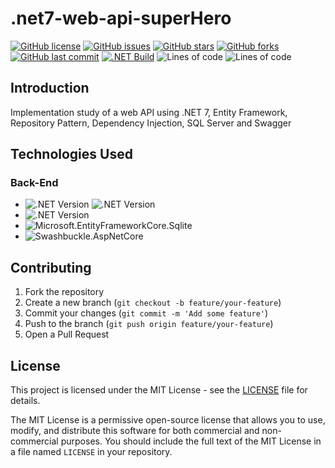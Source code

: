 # .net7-web-api-superHero

[![GitHub license](https://img.shields.io/github/license/ricardocardoso-dev/.net7-web-api-superHero?color=brightgreen)](https://github.com/ricardocardoso-dev/.net7-web-api-superHero/blob/main/LICENSE)
[![GitHub issues](https://img.shields.io/github/issues/ricardocardoso-dev/.net7-web-api-superHero?color=brightgreen)](https://github.com/ricardocardoso-dev/.net7-web-api-superHero/issues)
[![GitHub stars](https://img.shields.io/github/stars/ricardocardoso-dev/.net7-web-api-superHero?color=brightgreen)](https://github.com/ricardocardoso-dev/.net7-web-api-superHero/stargazers)
[![GitHub forks](https://img.shields.io/github/forks/ricardocardoso-dev/.net7-web-api-superHero?color=brightgreen)](https://github.com/ricardocardoso-dev/.net7-web-api-superHero/network)
[![GitHub last commit](https://img.shields.io/github/last-commit/ricardocardoso-dev/.net7-web-api-superHero?color=brightgreen)](https://github.com/ricardocardoso-dev/.net7-web-api-superHero/commits/main)
[![.NET Build](https://github.com/ricardocardoso-dev/.net7-web-api-superHero/actions/workflows/dotnet.yml/badge.svg)](https://github.com/ricardocardoso-dev/.net7-web-api-superHero/actions/workflows/dotnet.yml)
![Lines of code](https://tokei.rs/b1/github/ricardocardoso-dev/.net7-web-api-superHero?category=lines)
![Lines of code](https://tokei.rs/b1/github/ricardocardoso-dev/.net7-web-api-superHero?category=files)

## Introduction
Implementation study of a web API using .NET 7, Entity Framework, Repository Pattern, Dependency Injection, SQL Server and Swagger

## Technologies Used

<h3>Back-End</h3>  

- ![.NET Version](https://img.shields.io/badge/.NET-7.0-purple) ![.NET Version](https://img.shields.io/badge/C_Sharp-11.0-purple)
- ![.NET Version](https://img.shields.io/badge/EF_Core-7.0.3-purple)
- ![Microsoft.EntityFrameworkCore.Sqlite](https://img.shields.io/badge/EF_SqlServer-7.0.3-purple)
- ![Swashbuckle.AspNetCore](https://img.shields.io/badge/Swashbuckle_Swagger-6.4.0-purple)

## Contributing

1. Fork the repository
2. Create a new branch (`git checkout -b feature/your-feature`)
3. Commit your changes (`git commit -m 'Add some feature'`)
4. Push to the branch (`git push origin feature/your-feature`)
5. Open a Pull Request


## License

This project is licensed under the MIT License - see the [LICENSE](LICENSE) file for details.

The MIT License is a permissive open-source license that allows you to use, modify, and distribute this software for both commercial and non-commercial purposes. You should include the full text of the MIT License in a file named `LICENSE` in your repository.
